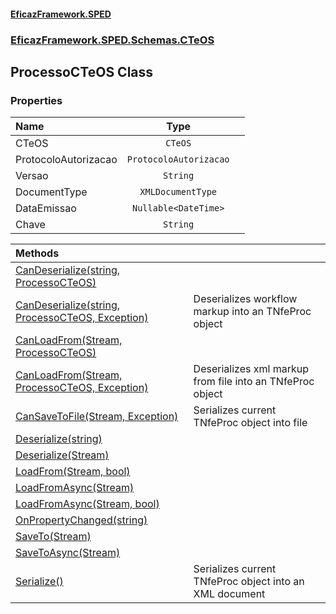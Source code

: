 #### [EficazFramework.SPED](EficazFrameworkSPED.md 'EficazFramework SPED')
### [EficazFramework.SPED.Schemas.CTeOS](EficazFramework.SPED.Schemas.CTeOS.md 'EficazFramework.SPED.Schemas.CTeOS')

## ProcessoCTeOS Class
### Properties

| Name | Type | |
| :--- | :---: | :--- |
| CTeOS | `CTeOS` |  |
| ProtocoloAutorizacao | `ProtocoloAutorizacao` |  |
| Versao | `String` |  |
| DocumentType | `XMLDocumentType` |  |
| DataEmissao | `Nullable<DateTime>` |  |
| Chave | `String` |  |

| Methods | |
| :--- | :--- |
| [CanDeserialize(string, ProcessoCTeOS)](EficazFramework.SPED.Schemas.CTeOS/ProcessoCTeOS/CanDeserialize(string,ProcessoCTeOS).md 'EficazFramework.SPED.Schemas.CTeOS.ProcessoCTeOS.CanDeserialize(string, EficazFramework.SPED.Schemas.CTeOS.ProcessoCTeOS)') | |
| [CanDeserialize(string, ProcessoCTeOS, Exception)](EficazFramework.SPED.Schemas.CTeOS/ProcessoCTeOS/CanDeserialize(string,ProcessoCTeOS,Exception).md 'EficazFramework.SPED.Schemas.CTeOS.ProcessoCTeOS.CanDeserialize(string, EficazFramework.SPED.Schemas.CTeOS.ProcessoCTeOS, System.Exception)') | Deserializes workflow markup into an TNfeProc object |
| [CanLoadFrom(Stream, ProcessoCTeOS)](EficazFramework.SPED.Schemas.CTeOS/ProcessoCTeOS/CanLoadFrom(Stream,ProcessoCTeOS).md 'EficazFramework.SPED.Schemas.CTeOS.ProcessoCTeOS.CanLoadFrom(System.IO.Stream, EficazFramework.SPED.Schemas.CTeOS.ProcessoCTeOS)') | |
| [CanLoadFrom(Stream, ProcessoCTeOS, Exception)](EficazFramework.SPED.Schemas.CTeOS/ProcessoCTeOS/CanLoadFrom(Stream,ProcessoCTeOS,Exception).md 'EficazFramework.SPED.Schemas.CTeOS.ProcessoCTeOS.CanLoadFrom(System.IO.Stream, EficazFramework.SPED.Schemas.CTeOS.ProcessoCTeOS, System.Exception)') | Deserializes xml markup from file into an TNfeProc object |
| [CanSaveToFile(Stream, Exception)](EficazFramework.SPED.Schemas.CTeOS/ProcessoCTeOS/CanSaveToFile(Stream,Exception).md 'EficazFramework.SPED.Schemas.CTeOS.ProcessoCTeOS.CanSaveToFile(System.IO.Stream, System.Exception)') | Serializes current TNfeProc object into file |
| [Deserialize(string)](EficazFramework.SPED.Schemas.CTeOS/ProcessoCTeOS/Deserialize(string).md 'EficazFramework.SPED.Schemas.CTeOS.ProcessoCTeOS.Deserialize(string)') | |
| [Deserialize(Stream)](EficazFramework.SPED.Schemas.CTeOS/ProcessoCTeOS/Deserialize(Stream).md 'EficazFramework.SPED.Schemas.CTeOS.ProcessoCTeOS.Deserialize(System.IO.Stream)') | |
| [LoadFrom(Stream, bool)](EficazFramework.SPED.Schemas.CTeOS/ProcessoCTeOS/LoadFrom(Stream,bool).md 'EficazFramework.SPED.Schemas.CTeOS.ProcessoCTeOS.LoadFrom(System.IO.Stream, bool)') | |
| [LoadFromAsync(Stream)](EficazFramework.SPED.Schemas.CTeOS/ProcessoCTeOS/LoadFromAsync(Stream).md 'EficazFramework.SPED.Schemas.CTeOS.ProcessoCTeOS.LoadFromAsync(System.IO.Stream)') | |
| [LoadFromAsync(Stream, bool)](EficazFramework.SPED.Schemas.CTeOS/ProcessoCTeOS/LoadFromAsync(Stream,bool).md 'EficazFramework.SPED.Schemas.CTeOS.ProcessoCTeOS.LoadFromAsync(System.IO.Stream, bool)') | |
| [OnPropertyChanged(string)](EficazFramework.SPED.Schemas.CTeOS/ProcessoCTeOS/OnPropertyChanged(string).md 'EficazFramework.SPED.Schemas.CTeOS.ProcessoCTeOS.OnPropertyChanged(string)') | |
| [SaveTo(Stream)](EficazFramework.SPED.Schemas.CTeOS/ProcessoCTeOS/SaveTo(Stream).md 'EficazFramework.SPED.Schemas.CTeOS.ProcessoCTeOS.SaveTo(System.IO.Stream)') | |
| [SaveToAsync(Stream)](EficazFramework.SPED.Schemas.CTeOS/ProcessoCTeOS/SaveToAsync(Stream).md 'EficazFramework.SPED.Schemas.CTeOS.ProcessoCTeOS.SaveToAsync(System.IO.Stream)') | |
| [Serialize()](EficazFramework.SPED.Schemas.CTeOS/ProcessoCTeOS/Serialize().md 'EficazFramework.SPED.Schemas.CTeOS.ProcessoCTeOS.Serialize()') | Serializes current TNfeProc object into an XML document |
